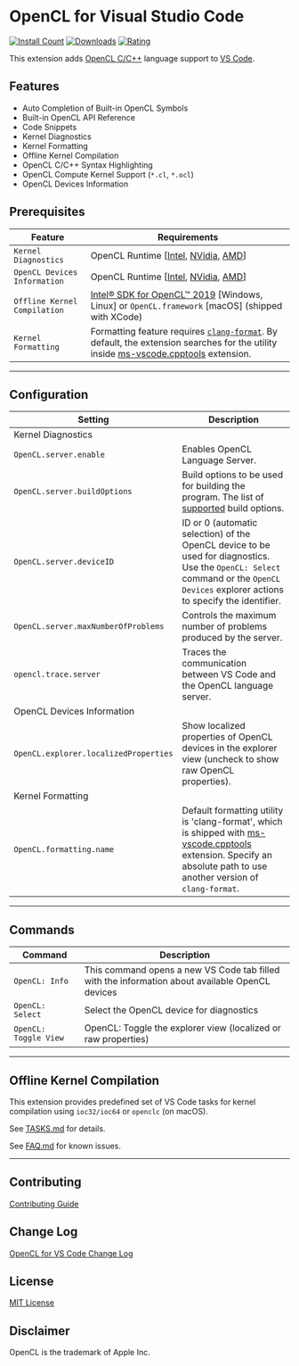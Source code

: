 # OpenCL for Visual Studio Code

[![Install Count](https://vsmarketplacebadges.dev/installs-short/galarius.vscode-opencl.png)](https://marketplace.visualstudio.com/items?itemName=galarius.vscode-opencl)
[![Downloads](https://vsmarketplacebadges.dev/downloads-short/galarius.vscode-opencl.png)](https://marketplace.visualstudio.com/items?itemName=galarius.vscode-opencl)
[![Rating](https://vsmarketplacebadges.dev/rating-star/galarius.vscode-opencl.png)](https://marketplace.visualstudio.com/items?itemName=galarius.vscode-opencl)

This extension adds [OpenCL C/C++](https://en.wikipedia.org/wiki/OpenCL) language support to [VS Code](https://code.visualstudio.com).

## Features

* Auto Completion of Built-in OpenCL Symbols
* Built-in OpenCL API Reference
* Code Snippets
* Kernel Diagnostics
* Kernel Formatting
* Offline Kernel Compilation
* OpenCL C/C++ Syntax Highlighting
* OpenCL Compute Kernel Support (`*.cl`, `*.ocl`)
* OpenCL Devices Information

## Prerequisites

| Feature | Requirements |
| ------- | ------------ |
| `Kernel Diagnostics` | OpenCL Runtime [[Intel](https://software.intel.com/en-us/articles/opencl-drivers), [NVidia](http://www.nvidia.com/Download/index.aspx), [AMD](http://support.amd.com/en-us/download)] |
| `OpenCL Devices Information` | OpenCL Runtime [[Intel](https://software.intel.com/en-us/articles/opencl-drivers), [NVidia](http://www.nvidia.com/Download/index.aspx), [AMD](http://support.amd.com/en-us/download)] |
| `Offline Kernel Compilation` | [Intel® SDK for OpenCL™ 2019](https://software.intel.com/en-us/articles/opencl-drivers) [Windows, Linux] or `OpenCL.framework` [macOS] (shipped with XCode) |
| `Kernel Formatting` | Formatting feature requires [`clang-format`](https://clang.llvm.org/docs/ClangFormat.html). By default, the extension searches for the utility inside [ms-vscode.cpptools](https://marketplace.visualstudio.com/items?itemName=ms-vscode.cpptools) extension. |

---

## Configuration

| Setting | Description |
| ------- | ------------ |
| Kernel Diagnostics |
| `OpenCL.server.enable` | Enables OpenCL Language Server. |
| `OpenCL.server.buildOptions` | Build options to be used for building the program. The list of [supported](https://www.khronos.org/registry/OpenCL/sdk/1.2/docs/man/xhtml/clBuildProgram.html) build options. |
| `OpenCL.server.deviceID` | ID or 0 (automatic selection) of the OpenCL device to be used for diagnostics. Use the `OpenCL: Select` command or the `OpenCL Devices` explorer actions to specify the identifier. |
| `OpenCL.server.maxNumberOfProblems` | Controls the maximum number of problems produced by the server. |
| `opencl.trace.server` | Traces the communication between VS Code and the OpenCL language server. |
| OpenCL Devices Information | |
| `OpenCL.explorer.localizedProperties` | Show localized properties of OpenCL devices in the explorer view (uncheck to show raw OpenCL properties). |
| Kernel Formatting | |
| `OpenCL.formatting.name` | Default formatting utility is 'clang-format', which is shipped with [ms-vscode.cpptools](https://marketplace.visualstudio.com/items?itemName=ms-vscode.cpptools) extension. Specify an absolute path to use another version of `clang-format`. |

---

## Commands

| Command | Description |
| ------- | ----------- |
| `OpenCL: Info` | This command opens a new VS Code tab filled with the information about available OpenCL devices |
| `OpenCL: Select` | Select the OpenCL device for diagnostics |
| `OpenCL: Toggle View` | OpenCL: Toggle the explorer view (localized or raw properties) |

---

## Offline Kernel Compilation

This extension provides predefined set of VS Code tasks for kernel compilation using `ioc32/ioc64` or `openclc` (on macOS).

See [TASKS.md](https://github.com/Galarius/vscode-opencl/blob/master/TASKS.md) for details.

See [FAQ.md](https://github.com/Galarius/vscode-opencl/blob/master/FAQ.md) for known issues.

---

## Contributing

[Contributing Guide](https://github.com/Galarius/vscode-opencl/blob/master/CONTRIBUTING.md)

## Change Log

[OpenCL for VS Code Change Log](https://marketplace.visualstudio.com/items/galarius.vscode-opencl/changelog)

## License

[MIT License](https://raw.githubusercontent.com/Galarius/vscode-opencl/master/LICENSE.txt)

## Disclaimer

OpenCL is the trademark of Apple Inc.
